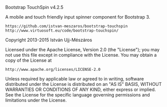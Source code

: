 Bootstrap TouchSpin
v4.2.5

A mobile and touch friendly input spinner component for Bootstrap 3.

    https://github.com/istvan-meszaros/bootstrap-touchspin
    http://www.virtuosoft.eu/code/bootstrap-touchspin/

Copyright 2013-2015 István Ujj-Mészáros

Licensed under the Apache License, Version 2.0 (the "License");
you may not use this file except in compliance with the License.
You may obtain a copy of the License at

    http://www.apache.org/licenses/LICENSE-2.0

Unless required by applicable law or agreed to in writing, software
distributed under the License is distributed on an "AS IS" BASIS,
WITHOUT WARRANTIES OR CONDITIONS OF ANY KIND, either express or implied.
See the License for the specific language governing permissions and
limitations under the License.

